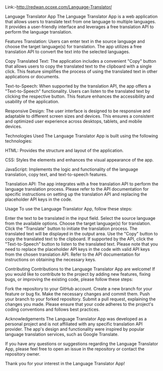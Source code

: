 Link:-http://redwan.ocoxe.com/Language-Translator/

Language Translator App
The Language Translator App is a web application that allows users to translate text from one language to multiple languages. It provides a user-friendly interface and leverages a free translation API to perform the language translation.

Features
Translation: Users can enter text in the source language and choose the target language(s) for translation. The app utilizes a free translation API to convert the text into the selected languages.

Copy Translated Text: The application includes a convenient "Copy" button that allows users to copy the translated text to the clipboard with a single click. This feature simplifies the process of using the translated text in other applications or documents.

Text-to-Speech: When supported by the translation API, the app offers a "Text-to-Speech" functionality. Users can listen to the translated text by clicking the respective button. This feature enhances the accessibility and usability of the application.

Responsive Design: The user interface is designed to be responsive and adaptable to different screen sizes and devices. This ensures a consistent and optimized user experience across desktops, tablets, and mobile devices.

Technologies Used
The Language Translator App is built using the following technologies:

HTML: Provides the structure and layout of the application.

CSS: Styles the elements and enhances the visual appearance of the app.

JavaScript: Implements the logic and functionality of the language translation, copy text, and text-to-speech features.

Translation API: The app integrates with a free translation API to perform the language translation process. Please refer to the API documentation for specific instructions on setting up the translation API and replacing the placeholder API keys in the code.

Usage
To use the Language Translator App, follow these steps:

Enter the text to be translated in the input field.
Select the source language from the available options.
Choose the target language(s) for translation.
Click the "Translate" button to initiate the translation process.
The translated text will be displayed in the output area.
Use the "Copy" button to copy the translated text to the clipboard.
If supported by the API, click the "Text-to-Speech" button to listen to the translated text.
Please note that you need to replace the placeholder API keys in the code with valid API keys from the chosen translation API. Refer to the API documentation for instructions on obtaining the necessary keys.

Contributing
Contributions to the Language Translator App are welcome! If you would like to contribute to the project by adding new features, fixing bugs, or improving the existing code, please follow these steps:

Fork the repository to your GitHub account.
Create a new branch for your feature or bug fix.
Make the necessary changes and commit them.
Push your branch to your forked repository.
Submit a pull request, explaining the changes you made.
Please ensure that your code adheres to the project's coding conventions and follows best practices.

Acknowledgements
The Language Translator App was developed as a personal project and is not affiliated with any specific translation API provider. The app's design and functionality were inspired by popular language translation services, such as Google Translate.

If you have any questions or suggestions regarding the Language Translator App, please feel free to open an issue in the repository or contact the repository owner.

Thank you for your interest in the Language Translator App!
